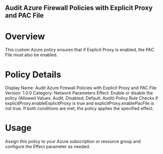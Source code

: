 ## Audit Azure Firewall Policies with Explicit Proxy and PAC File

# Overview
This custom Azure policy ensures that if Explicit Proxy is enabled, the PAC File must also be enabled.

# Policy Details
Display Name: Audit Azure Firewall Policies with Explicit Proxy and PAC File
Version: 1.0.0
Category: Network
Parameters
Effect: Enable or disable the policy (Allowed Values: Audit, Disabled; Default: Audit)
Policy Rule
Checks if explicitProxy.enableExplicitProxy is true and explicitProxy.enablePacFile is not true. If both conditions are met, the policy applies the specified effect.

# Usage
Assign this policy to your Azure subscription or resource group and configure the Effect parameter as needed.

